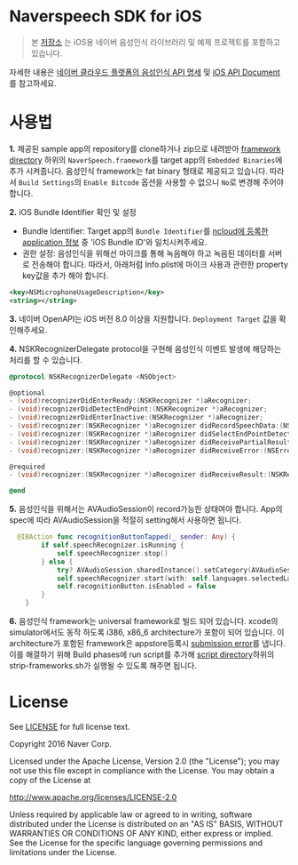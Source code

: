 # **Naverspeech SDK for iOS**

> 본 [저장소](https://github.com/naver/naverspeech-sdk-ios) 는 iOS용 네이버 음성인식 라이브러리 및 예제 프로젝트를 포함하고 있습니다.

자세한 내용은 [네이버 클라우드 플랫폼의 음성인식 API 명세](http://docs.ncloud.com/ko/naveropenapi_v3/speech/recognition-sdk.html) 및 [iOS API Document](http://naver.github.io/naverspeech-sdk-ios/) 를 참고하세요.

사용법
==
**1.** 제공된 sample app의 repository를 clone하거나 zip으로 내려받아 [framework directory](https://github.com/naver/naverspeech-sdk-ios/tree/master/framework) 하위의 `NaverSpeech.framework`를 target app의 `Embedded Binaries`에 추가 시켜줍니다. 음성인식 framework는 fat binary 형태로 제공되고 있습니다. 따라서 `Build Settings`의 `Enable Bitcode` 옵션을 사용할 수 없으니 `No`로 변경해 주어야 합니다. 

**2.** iOS Bundle Identifier 확인 및 설정
* Bundle Identifier: Target app의 `Bundle Identifier`를  [ncloud에 등록한 application 정보](http://docs.ncloud.com/ko/naveropenapi_v3/application.html) 중 'iOS Bundle ID'와 일치시켜주세요.
* 권한 설정: 음성인식을 위해선 마이크를 통해 녹음해야 하고 녹음된 데이터를 서버로 전송해야 합니다. 따라서, 아래처럼 Info.plist에 마이크 사용과 관련한 property key값을 추가 해야 합니다.

```xml
<key>NSMicrophoneUsageDescription</key>
<string></string>
```
**3.** 네이버 OpenAPI는  iOS 버전 8.0 이상을 지원합니다. `Deployment Target` 값을 확인해주세요.

**4.** NSKRecognizerDelegate protocol을 구현해 음성인식 이벤트 발생에 해당하는 처리를 할 수 있습니다. 

```objective-c
@protocol NSKRecognizerDelegate <NSObject>

@optional
- (void)recognizerDidEnterReady:(NSKRecognizer *)aRecognizer;
- (void)recognizerDidDetectEndPoint:(NSKRecognizer *)aRecognizer;
- (void)recognizerDidEnterInactive:(NSKRecognizer *)aRecognizer;
- (void)recognizer:(NSKRecognizer *)aRecognizer didRecordSpeechData:(NSData *)aSpeechData;
- (void)recognizer:(NSKRecognizer *)aRecognizer didSelectEndPointDetectType:(NSNumber *)aEPDType;
- (void)recognizer:(NSKRecognizer *)aRecognizer didReceivePartialResult:(NSString *)aResult;
- (void)recognizer:(NSKRecognizer *)aRecognizer didReceiveError:(NSError *)aError;

@required
- (void)recognizer:(NSKRecognizer *)aRecognizer didReceiveResult:(NSKRecognizedResult *)aResult;

@end

```

**5.** 음성인식을 위해서는 AVAudioSession이 record가능한 상태여야 합니다. App의 spec에 따라 AVAudioSession을 적절히 setting해서 사용하면 됩니다.
```swift
  @IBAction func recognitionButtonTapped(_ sender: Any) {
        if self.speechRecognizer.isRunning {
            self.speechRecognizer.stop()
        } else {
            try? AVAudioSession.sharedInstance().setCategory(AVAudioSessionCategoryRecord)
            self.speechRecognizer.start(with: self.languages.selectedLanguage)
            self.recognitionButton.isEnabled = false
        }
    }
```

**6.** 음성인식 framework는 universal framework로 빌드 되어 있습니다. xcode의 simulator에서도 동작 하도록 i386, x86_6 architecture가 포함이 되어 있습니다. 이 architecture가 포함된 framework은 appstore등록시 [submission error](http://www.openradar.me/radar?id=6409498411401216)를 냅니다. 이를 해결하기 위해 Build phases에 run script를 추가해 [script directory](https://github.com/naver/naverspeech-sdk-ios/tree/master/script)하위의 strip-frameworks.sh가 실행될 수 있도록 해주면 됩니다. 

License
==

See [LICENSE](https://github.com/naver/naverspeech-sdk-ios/blob/master/LICENSE) for full license text.

Copyright 2016 Naver Corp.

Licensed under the Apache License, Version 2.0 (the "License");
you may not use this file except in compliance with the License.
You may obtain a copy of the License at

http://www.apache.org/licenses/LICENSE-2.0

Unless required by applicable law or agreed to in writing, software
distributed under the License is distributed on an "AS IS" BASIS,
WITHOUT WARRANTIES OR CONDITIONS OF ANY KIND, either express or implied.
See the License for the specific language governing permissions and
limitations under the License.

